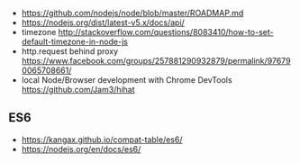 - https://github.com/nodejs/node/blob/master/ROADMAP.md
- https://nodejs.org/dist/latest-v5.x/docs/api/
- timezone http://stackoverflow.com/questions/8083410/how-to-set-default-timezone-in-node-js
- http.request behind proxy https://www.facebook.com/groups/257881290932879/permalink/976790065708661/
- local Node/Browser development with Chrome DevTools https://github.com/Jam3/hihat

## ES6

- https://kangax.github.io/compat-table/es6/
- https://nodejs.org/en/docs/es6/
